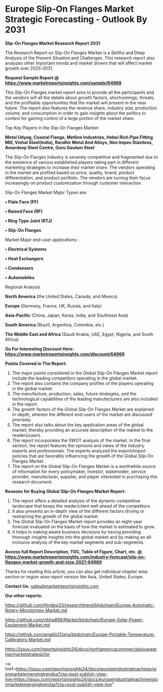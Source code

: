 # Europe Slip-On Flanges Market Strategic Forecasting - Outlook By 2031

<strong>Slip-On Flanges Market Research Report 2031</strong>

The Research Report on Slip-On Flanges Market is a Skillful and Deep Analysis of the Present Situation and Challenges. This research report also analyzes other important trends and market drivers that will affect market growth over 2025-2031.

<strong>Request Sample Report @ <a href=https://www.marketreportsinsights.com/sample/64969>https://www.marketreportsinsights.com/sample/64969</a></strong>

This Slip-On Flanges market report aims to provide all the participants and the vendors will all the details about growth factors, shortcomings, threats, and the profitable opportunities that the market will present in the near future. The report also features the revenue share, industry size, production volume, and consumption in order to gain insights about the politics to contest for gaining control of a large portion of the market share.

Top Key Players in the Slip-On Flanges Market:

<strong>Metal Udyog, Coastal Flange, Metline Industries, Hebei Rich Pipe Fitting Mill, Vishal Steel(India), Randhir Metal And Alloys, Neo Impex Stainless, Amardeep Steel Centre, Guru Gautam Steel</strong>

The Slip-On Flanges Industry is severely competitive and fragmented due to the existence of various established players taking part in different marketing strategies to increase their market share. The vendors operating in the market are profiled based on price, quality, brand, product differentiation, and product portfolio. The vendors are turning their focus increasingly on product customization through customer interaction.

Slip-On Flanges Market Major Types are:

<strong>• Flate Face (FF)

• Raised Face (RF)

• Ring Type Joint (RTJ)

• Slip-On Flanges</strong>

Market Major end-user applications :

<strong>• Electrical Systems

• Heat Exchangers

• Condensers

• Automobiles</strong>

Regional Analysis

</u><strong><b>North America</b></strong> (the United States, Canada, and Mexico)

<strong><b>Europe </b></strong>(Germany, France, UK, Russia, and Italy)

<strong><b>Asia-Pacific</b></strong> (China, Japan, Korea, India, and Southeast Asia)

<strong><b>South America</b></strong> (Brazil, Argentina, Colombia, etc.)

<strong><b>The Middle East and Africa</b></strong> (Saudi Arabia, UAE, Egypt, Nigeria, and South Africa)

<strong>Go For Interesting Discount Here: <a href=https://www.marketreportsinsights.com/discount/64969>https://www.marketreportsinsights.com/discount/64969</a></strong>

<strong>Points Covered in The Report:</strong>
<ol>
  <li>The major points considered in the Global Slip-On Flanges Market report include the leading competitors operating in the global market.</li>
  <li>The report also contains the company profiles of the players operating in the global market.</li>
  <li>The manufacture, production, sales, future strategies, and the technological capabilities of the leading manufacturers are also included in the report.</li>
  <li>The growth factors of the Global Slip-On Flanges Market are explained in-depth, wherein the different end-users of the market are discussed precisely.</li>
  <li>The report also talks about the key application areas of the global market, thereby providing an accurate description of the market to the readers/users.</li>
  <li>The report incorporates the SWOT analysis of the market. In the final section, the report features the opinions and views of the industry experts and professionals. The experts analyzed the export/import policies that are favorably influencing the growth of the Global Slip-On Flanges Market.</li>
  <li>The report on the Global Slip-On Flanges Market is a worthwhile source of information for every policymaker, investor, stakeholder, service provider, manufacturer, supplier, and player interested in purchasing this research document.</li>
</ol>
<strong>Reasons for Buying Global Slip-On Flanges Market Report:</strong>

<ol>
  <li>The report offers a detailed analysis of the dynamic competitive landscape that keeps the reader/client well ahead of the competitors.</li>
  <li>It also presents an in-depth view of the different factors driving or restraining the growth of the global market.</li>
  <li>The Global Slip-On Flanges Market report provides an eight-year forecast evaluated on the basis of how the market is estimated to grow.</li>
  <li>It helps in making aware business decisions by having providing thorough insights insights into the global market and by making an all-inclusive analysis of the key market segments and sub-segments.</li>
</ol>
<strong>Access full Report Description, TOC, Table of Figure, Chart, etc. @ <a href=https://www.marketreportsinsights.com/industry-forecast/slip-on-flanges-market-growth-and-size-2021-64969>https://www.marketreportsinsights.com/industry-forecast/slip-on-flanges-market-growth-and-size-2021-64969</a></strong>


Thanks for reading this article; you can also get individual chapter wise section or region wise report version like Asia, United States, Europe.

<strong>Contact Us:</strong>
sales@marketreportsinsights.com

<strong>Our other reports:</strong>

<a href=https://github.com/Hindavi23/researchtrend/blob/main/Europe-Automatic-Rotary-Microtomes-Market.md>https://github.com/Hindavi23/researchtrend/blob/main/Europe-Automatic-Rotary-Microtomes-Market.md</a>

<a href=https://github.com/vibha898/Market/blob/main/Europe-Solar-Power-Equipment-Market.md>https://github.com/vibha898/Market/blob/main/Europe-Solar-Power-Equipment-Market.md</a>

<a href=https://github.com/anjaliiii21/anu/blob/main/Europe-Portable-Temperature-Calibrators-Market.md>https://github.com/anjaliiii21/anu/blob/main/Europe-Portable-Temperature-Calibrators-Market.md</a>

<a href=https://issuu.com/reportsinsights24/docs/northamericacommercialsoupwarmermarketstrategicfor>https://issuu.com/reportsinsights24/docs/northamericacommercialsoupwarmermarketstrategicfor</a>

<a href=https://issuu.com/reportsinsights24/docs/europeindustrialmachinevisionmarketemergingtrendsa?cta=post-publish-view-live>https://issuu.com/reportsinsights24/docs/europeindustrialmachinevisionmarketemergingtrendsa?cta=post-publish-view-live</a>"
